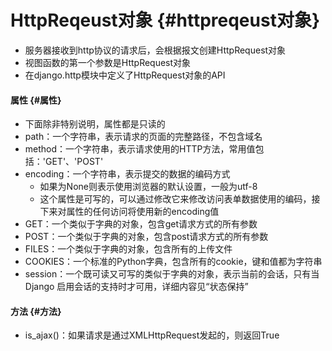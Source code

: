 # HttpReqeust对象 {#httpreqeust对象}

* 服务器接收到http协议的请求后，会根据报文创建HttpRequest对象
* 视图函数的第一个参数是HttpRequest对象
* 在django.http模块中定义了HttpRequest对象的API

#### 属性 {#属性}

* 下面除非特别说明，属性都是只读的
* path：一个字符串，表示请求的页面的完整路径，不包含域名
* method：一个字符串，表示请求使用的HTTP方法，常用值包括：'GET'、'POST'
* encoding：一个字符串，表示提交的数据的编码方式
  * 如果为None则表示使用浏览器的默认设置，一般为utf-8
  * 这个属性是可写的，可以通过修改它来修改访问表单数据使用的编码，接下来对属性的任何访问将使用新的encoding值
* GET：一个类似于字典的对象，包含get请求方式的所有参数
* POST：一个类似于字典的对象，包含post请求方式的所有参数
* FILES：一个类似于字典的对象，包含所有的上传文件
* COOKIES：一个标准的Python字典，包含所有的cookie，键和值都为字符串
* session：一个既可读又可写的类似于字典的对象，表示当前的会话，只有当Django 启用会话的支持时才可用，详细内容见“状态保持”

#### 方法 {#方法}

* is\_ajax\(\)：如果请求是通过XMLHttpRequest发起的，则返回True



